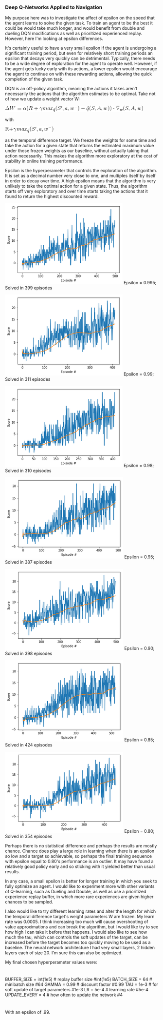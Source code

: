 ### Deep Q-Networks Applied to Navigation

My purpose here was to investigate the affect of epsilon on the speed that the agent learns to solve the given task. To train an agent to be the best it could be would take much longer, and would benefit from double and dueling DQN modifications as well as prioritized experienced replay. However, here I'm looking at epsilon differences.

It's certainly useful to have a very small epsilon if the agent is undergoing a significant training period, but even for relatively short training periods an epsilon that decays very quickly can be detrimental. Typically, there needs to be a wide degree of exploration for the agent to operate well. However, if the agent gets lucky early with its actions, a lower epsilon would encourage the agent to continue on with these rewarding actions, allowing the quick completion of the given task. 

DQN is an off-policy algorithm, meaning the actions it takes aren't necessarily the actions that the algorithm estimates to be optimal. Take not of how we update a weight vector W:

![](uploads/dqn1.png)

with

![](uploads/dqn2.png)

as the temporal difference target. We freeze the weights for some time and take the action for a given state that returns the estimated maximum value under those frozen weights as our baseline, without actually taking that action necessarily. This makes the algorithm more exploratory at the cost of stability in online training performance.

Epsilon is the hyperperameter that controls the exploration of the algorithm. It is set as a decimal number very close to one, and multiples itself by itself in order to decay over time.  A high epsilon means that the algorithm is very unlikely to take the optimal action for a given state. Thus, the algorithm starts off very exploratory and over time starts taking the actions that it found to return the highest discounted reward.

![](uploads/995.png)
Epsilon = 0.995; Solved in 399 episodes


![](uploads/99.png)
Epsilon = 0.99; Solved in 311 episodes


![](uploads/98.png)
Epsilon = 0.98; Solved in 310 episodes


![](uploads/95.png)
Epsilon = 0.95; Solved in 387 episodes


![](uploads/90.png)
Epsilon = 0.90; Solved in 398 episodes


![](uploads/85.png)
Epsilon = 0.85; Solved in 424 episodes


![](uploads/80.png)
Epsilon = 0.80; Solved in 354 episodes


Perhaps there is no statistical difference and perhaps the results are mostly chance. Chance does play a large role in learning when there is an epsilon so low and a target so achievable, so perhaps the final training sequence with epsilon equal to 0.80's performance is an outlier. It may have found a relatively good policy early and so sticking with it yielded better than usual results. 

In any case, a small epsilon is better for longer training in which you seek to fully optimize an agent. I would like to experiment more with other variants of Q-learning, such as Dueling and Double, as well as use a prioritized experience replay buffer, in which more rare experiences are given higher chances to be sampled. 

I also would like to try different learning rates and alter the length for which the temporal difference target's weight parameters W are frozen. My learn rate was 0.0005. I think increasing too much will cause overshooting of value approximations and can break the algorithm, but I would like try to see how high I can take it before that happens. I would also like to see how much the tau, which can controls the soft updates of the target, can be increased before the target becomes too quickly moving to be used as a baseline. The neural network architecture I had very small layers, 2 hidden layers each of size 20. I'm sure this can also be optimized.

My final chosen hyperperameter values were:
#
BUFFER_SIZE = int(1e5)  # replay buffer size                                   #int(1e5)
BATCH_SIZE = 64         # minibatch size                                       #64
GAMMA = 0.99            # discount factor                                      #0.99
TAU = 1e-3              # for soft update of target parameters                 #1e-3
LR = 5e-4               # learning rate                                        #5e-4
UPDATE_EVERY = 4        # how often to update the network                      #4
#

With an epsilon of .99.
